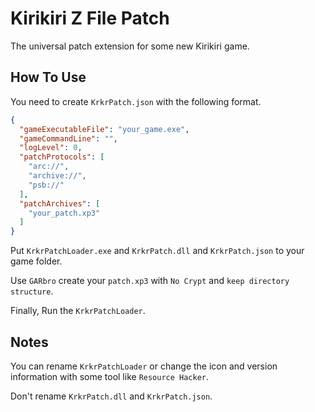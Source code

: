 # Kirikiri Z File Patch

The universal patch extension for some new Kirikiri game.

## How To Use

You need to create `KrkrPatch.json` with the following format.

```json
{
  "gameExecutableFile": "your_game.exe",
  "gameCommandLine": "",
  "logLevel": 0,
  "patchProtocols": [
    "arc://",
    "archive://",
    "psb://"
  ],
  "patchArchives": [
    "your_patch.xp3"
  ]
}
```

Put `KrkrPatchLoader.exe` and `KrkrPatch.dll` and `KrkrPatch.json` to your game folder.

Use `GARbro` create your `patch.xp3` with `No Crypt` and `keep directory structure`.

Finally, Run the `KrkrPatchLoader`.

## Notes

You can rename `KrkrPatchLoader` or change the icon and version information with some tool like `Resource Hacker`.

Don't rename `KrkrPatch.dll` and `KrkrPatch.json`.
